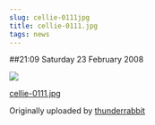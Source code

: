 ```yaml
---
slug: cellie-0111jpg
title: cellie-0111.jpg
tags: news
---
```


##21:09 Saturday 23 February 2008


 [![](http://farm4.static.flickr.com/3097/2285098147_82913f7d92.jpg)](http://www.flickr.com/photos/thunderrabbit/2285098147/)
   

 
  [cellie-0111.jpg](http://www.flickr.com/photos/thunderrabbit/2285098147/)
    

  Originally uploaded by [thunderrabbit](http://www.flickr.com/people/thunderrabbit/)
 




  

